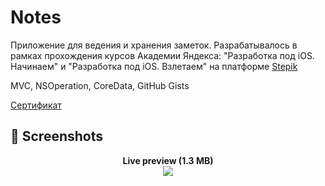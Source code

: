 # Notes

Приложение для ведения и хранения заметок. 
Разрабатывалось в рамках прохождения курсов Академии Яндекса: "Разработка под iOS. Начинаем" и "Разработка под iOS. Взлетаем" на платформе [Stepik](https://stepik.org/)

MVC, NSOperation, CoreData, GitHub Gists 

[Сертификат](https://stepik.org/cert/209797) 


## 📸 Screenshots

<p align="center">
  <strong>Live preview (1.3 MB)</strong> <br />
  <img src="https://user-images.githubusercontent.com/18668589/96378449-45425200-118c-11eb-8dc0-c03fe4fb21bc.gif" />
</p>

